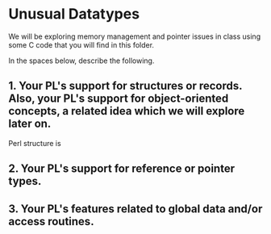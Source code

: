 # Unusual Datatypes

We will be exploring memory management and pointer issues in class using some C code that you will find in this folder.

In the spaces below, describe the following.

## 1. Your PL's support for structures or records. Also, your PL's support for object-oriented concepts, a related idea which we will explore later on.

Perl structure is 

## 2. Your PL's support for reference or pointer types.


## 3. Your PL's features related to global data and/or access routines.

